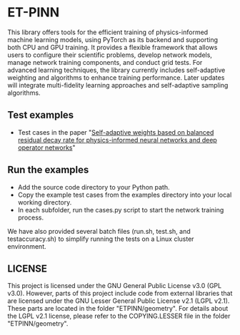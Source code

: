 # ET-PINN
This library offers tools for the efficient training of physics-informed machine learning models, using PyTorch as its backend and supporting both CPU and GPU training. It provides a flexible framework that allows users to configure their scientific problems, develop network models, manage network training components, and conduct grid tests. For advanced learning techniques, the library currently includes self-adaptive weighting and algorithms to enhance training performance. Later updates will integrate multi-fidelity learning approaches and self-adaptive sampling algorithms.


## Test examples
* Test cases in the paper "[Self-adaptive weights based on balanced residual decay rate for physics-informed neural networks and deep operator networks](https://arxiv.org/abs/2407.01613)"


## Run the examples
* Add the source code directory to your Python path.
* Copy the example test cases from the examples directory into your local working directory.
* In each subfolder, run the cases.py script to start the network training process.

We have also provided several batch files (run.sh, test.sh, and testaccuracy.sh) to simplify running the tests on a Linux cluster environment.

## LICENSE
This project is licensed under the GNU General Public License v3.0 (GPL v3.0). However, parts of this project include code from external libraries that are licensed under the GNU Lesser General Public License v2.1 (LGPL v2.1). These parts are located in the folder "ETPINN/geometry". For details about the LGPL v2.1 license, please refer to the COPYING.LESSER file in the folder "ETPINN/geometry".
 